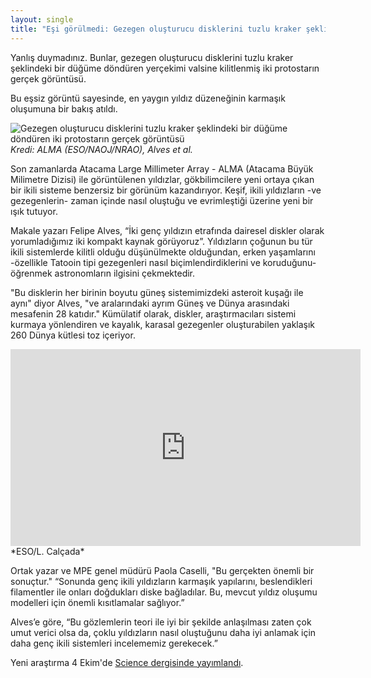 ```yaml
---
layout: single
title: "Eşi görülmedi: Gezegen oluşturucu disklerini tuzlu kraker şeklindeki bir düğüme döndüren iki protostarın gerçek görüntüsü"
---
```

Yanlış duymadınız. Bunlar, gezegen oluşturucu disklerini tuzlu kraker şeklindeki bir düğüme döndüren yerçekimi valsine kilitlenmiş iki protostarın gerçek görüntüsü.

Bu eşsiz görüntü sayesinde, en yaygın yıldız düzeneğinin karmaşık oluşumuna bir bakış atıldı.

![Gezegen oluşturucu disklerini tuzlu kraker şeklindeki bir düğüme döndüren iki protostarın gerçek görüntüsü](http://www.astronomy.com/-/media/Images/News%20and%20Observing/News/2019/10/cosmicpretzel.jpg?mw=600)
*Kredi: ALMA (ESO/NAOJ/NRAO), Alves et al.*

Son zamanlarda Atacama Large Millimeter Array - ALMA (Atacama Büyük Milimetre Dizisi) ile görüntülenen yıldızlar, gökbilimcilere yeni ortaya çıkan bir ikili sisteme benzersiz bir görünüm kazandırıyor. Keşif, ikili yıldızların -ve gezegenlerin- zaman içinde nasıl oluştuğu ve evrimleştiği üzerine yeni bir ışık tutuyor.

Makale yazarı Felipe Alves, “İki genç yıldızın etrafında dairesel diskler olarak yorumladığımız iki kompakt kaynak görüyoruz”. Yıldızların çoğunun bu tür ikili sistemlerde kilitli olduğu düşünülmekte olduğundan, erken yaşamlarını -özellikle Tatooin tipi gezegenleri nasıl biçimlendirdiklerini ve koruduğunu- öğrenmek astronomların ilgisini çekmektedir.

"Bu disklerin her birinin boyutu güneş sistemimizdeki asteroit kuşağı ile aynı" diyor Alves, "ve aralarındaki ayrım Güneş ve Dünya arasındaki mesafenin 28 katıdır." Kümülatif olarak, diskler, araştırmacıları sistemi kurmaya yönlendiren ve kayalık, karasal gezegenler oluşturabilen yaklaşık 260 Dünya kütlesi toz içeriyor.

<iframe width="560" height="315" src="https://www.youtube.com/embed/7ytXHP3oTPo" frameborder="0" allow="accelerometer; autoplay; encrypted-media; gyroscope; picture-in-picture" allowfullscreen></iframe>
*ESO/L. Calçada*

Ortak yazar ve MPE genel müdürü Paola Caselli, "Bu gerçekten önemli bir sonuçtur." “Sonunda genç ikili yıldızların karmaşık yapılarını, beslendikleri filamentler ile onları doğdukları diske bağladılar. Bu, mevcut yıldız oluşumu modelleri için önemli kısıtlamalar sağlıyor.”

Alves’e göre, “Bu gözlemlerin teori ile iyi bir şekilde anlaşılması zaten çok umut verici olsa da, çoklu yıldızların nasıl oluştuğunu daha iyi anlamak için daha genç ikili sistemleri incelememiz gerekecek.”

Yeni araştırma 4 Ekim'de [Science dergisinde yayımlandı](https://science.sciencemag.org/content/366/6461/90).
